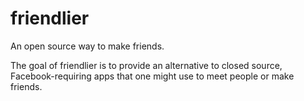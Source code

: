 # friendlier
An open source way to make friends.

The goal of friendlier is to provide an alternative to closed source, Facebook-requiring apps that one might use to meet people or make friends.
